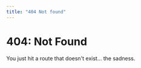 ```yaml
---
title: "404 Not found"
---
```


# 404: Not Found

You just hit a route that doesn&#39;t exist... the sadness.
